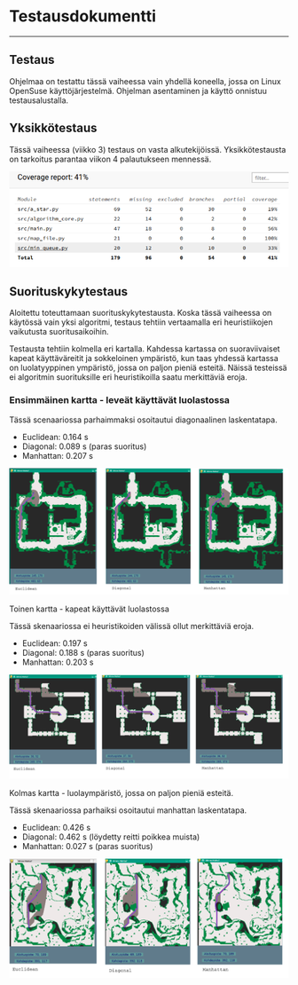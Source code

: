 # Testausdokumentti
----

## Testaus

Ohjelmaa on testattu tässä vaiheessa vain yhdellä koneella, jossa on Linux OpenSuse käyttöjärjestelmä. Ohjelman asentaminen ja  käyttö onnistuu testausalustalla. 

## Yksikkötestaus

Tässä vaiheessa (viikko 3) testaus on vasta alkutekijöissä. Yksikkötestausta on tarkoitus parantaa viikon 4 palautukseen mennessä.

![Coverage](https://github.com/zmejka/MM-Tira-harjoitustyo2022/blob/master/dokumentaatio/kuvat/coverage_vko3.png)

## Suorituskykytestaus

Aloitettu toteuttamaan suorituskykytestausta. Koska tässä vaiheessa on käytössä vain yksi algoritmi, testaus tehtiin vertaamalla eri heuristiikojen vaikutusta suoritusaikoihin.

Testausta tehtiin kolmella eri kartalla. Kahdessa kartassa on suoraviivaiset kapeat käyttäväreitit ja sokkeloinen ympäristö, kun taas yhdessä kartassa on luolatyyppinen ympäristö, jossa on paljon pieniä esteitä. Näissä testeissä ei algoritmin suorituksille eri heuristikoilla saatu merkittäviä eroja. 

### Ensimmäinen kartta - leveät käyttävät luolastossa

Tässä scenaariossa parhaimmaksi osoitautui diagonaalinen laskentatapa. 

- Euclidean: 0.164 s
- Diagonal: 0.089 s (paras suoritus)
- Manhattan: 0.207 s

![Kartta1](https://github.com/zmejka/MM-Tira-harjoitustyo2022/blob/master/dokumentaatio/kuvat/kartta1_vko3.png)

Toinen kartta - kapeat käyttävät luolastossa

Tässä skenaariossa ei heuristikoiden välissä ollut merkittäviä eroja.

- Euclidean: 0.197 s
- Diagonal: 0.188 s (paras suoritus)
- Manhattan: 0.203 s

![Kartta1](https://github.com/zmejka/MM-Tira-harjoitustyo2022/blob/master/dokumentaatio/kuvat/kartta2_vko3.png)

Kolmas kartta - luolaympäristö, jossa on paljon pieniä esteitä.

Tässä skenaariossa parhaiksi osoitautui manhattan laskentatapa. 

- Euclidean: 0.426 s
- Diagonal: 0.462 s (löydetty reitti poikkea muista)
- Manhattan: 0.027 s (paras suoritus)

![Kartta1](https://github.com/zmejka/MM-Tira-harjoitustyo2022/blob/master/dokumentaatio/kuvat/kartta3_vko3.png)
